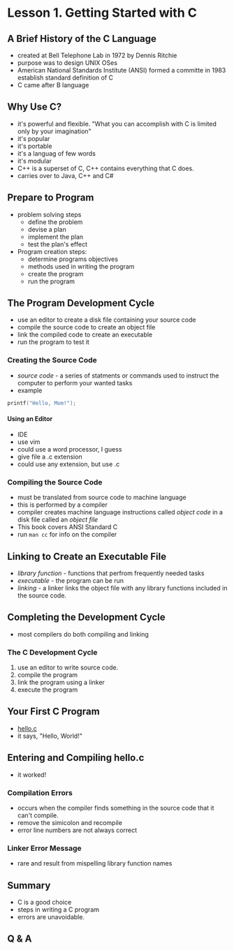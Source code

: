 # Lesson 1. Getting Started with C

## A Brief History of the C Language

- created at Bell Telephone Lab in 1972 by Dennis Ritchie
- purpose was to design UNIX OSes
- American National Standards Institute (ANSI) formed a committe in 1983 establish standard definition of C
- C came after B language

## Why Use C?

- it's powerful and flexible. "What you can accomplish with C is limited only by your imagination"
- it's popular
- it's portable
- it's a languag of few words
- it's modular
- C++ is a superset of C, C++ contains everything that C does.
- carries over to Java, C++ and C#

## Prepare to Program

- problem solving steps
  - define the problem
  - devise a plan
  - implement the plan
  - test the plan's effect
- Program creation steps:
  - determine programs objectives
  - methods used in writing the program
  - create the program
  - run the program

## The Program Development Cycle

- use an editor to create a disk file containing your source code
- compile the source code to create an object file
- link the compiled code to create an executable
- run the program to test it

### Creating the Source Code

- *source code* - a series of statments or commands used to instruct the computer to perform your wanted tasks
- example
~~~c
printf("Hello, Mom!");
~~~

#### Using an Editor

- IDE
- use vim
- could use a word processor, I guess
- give file a .c extension
- could use any extension, but use .c

### Compiling the Source Code

- must be translated from source code to machine language
- this is performed by a compiler
- compiler creates machine language instructions called *object code* in a disk file called an *object file*
- This book covers ANSI Standard C
- run `man cc` for info on the compiler

## Linking to Create an Executable File

- *library function* - functions that perfrom frequently needed tasks
- *executable* - the program can be run
- *linking* - a linker links the object file with any library functions included in the source code.

## Completing the Development Cycle

- most compilers do both compiling and linking

### The C Development Cycle

1. use an editor to write source code.
2. compile the program
3. link the program using a linker
4. execute the program

## Your First C Program

- [hello.c](hello.c)
- it says, "Hello, World!"

## Entering and Compiling hello.c

- it worked!

### Compilation Errors

- occurs when the compiler finds something in the source code that it can't compile.
- remove the simicolon and recompile
- error line numbers are not always correct

### Linker Error Message

- rare and result from mispelling library function names

## Summary

- C is a good choice
- steps in writing a C program
- errors are unavoidable.

## Q & A

